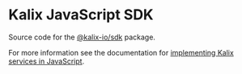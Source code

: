 # Kalix JavaScript SDK

Source code for the [@kalix-io/sdk](https://www.npmjs.com/package/@kalix-io/sdk) package.

For more information see the documentation for [implementing Kalix services in JavaScript](https://docs.kalix.io/javascript/).
